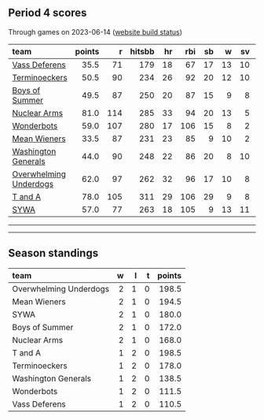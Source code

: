 

## Period 4 scores

Through games on 2023-06-14 ([website build status](https://github.com/brian-bot/pl-site/actions))


|team                   | points|   r| hitsbb| hr| rbi| sb|  w| sv|  so|   era|  whip|
|:----------------------|------:|---:|------:|--:|---:|--:|--:|--:|---:|-----:|-----:|
|[Vass Deferens](./vassdeferens)|   35.5|  71|    179| 18|  67| 17| 13| 10| 156| 4.582| 1.314|
|[Terminoeckers](./terminoeckers)|   50.5|  90|    234| 26|  92| 20| 12| 10| 162| 4.803| 1.367|
|[Boys of Summer](./boysofsummer)|   49.5|  87|    250| 20|  87| 15|  9|  8| 171| 4.029| 1.233|
|[Nuclear Arms](./nucleararms)|   81.0| 114|    285| 33|  94| 20| 13|  5| 164| 2.700| 1.087|
|[Wonderbots](./wonderbots)|   59.0| 107|    280| 17| 106| 15|  8|  2| 205| 4.191| 1.172|
|[Mean Wieners](./meanwieners)|   33.5|  87|    231| 23|  85|  9| 10|  2| 156| 4.412| 1.235|
|[Washington Generals](./washingtongenerals)|   44.0|  90|    248| 22|  86| 20|  8| 10| 136| 4.400| 1.312|
|[Overwhelming Underdogs](./overwhelmingunderdogs)|   62.0|  97|    262| 32|  96| 17| 10|  8| 124| 3.857| 1.189|
|[T and A](./tanda)     |   78.0| 105|    311| 29| 106| 29|  9|  8| 179| 3.575| 1.233|
|[SYWA](./sywa)         |   57.0|  77|    263| 18| 105|  9| 13| 11| 173| 4.324| 1.275|

* * *
* * *

## Season standings


|team                   |  w|  l|  t| points|
|:----------------------|--:|--:|--:|------:|
|Overwhelming Underdogs |  2|  1|  0|  198.5|
|Mean Wieners           |  2|  1|  0|  194.5|
|SYWA                   |  2|  1|  0|  180.0|
|Boys of Summer         |  2|  1|  0|  172.0|
|Nuclear Arms           |  2|  1|  0|  168.0|
|T and A                |  1|  2|  0|  198.5|
|Terminoeckers          |  1|  2|  0|  178.0|
|Washington Generals    |  1|  2|  0|  138.5|
|Wonderbots             |  1|  2|  0|  111.5|
|Vass Deferens          |  1|  2|  0|  110.5|


